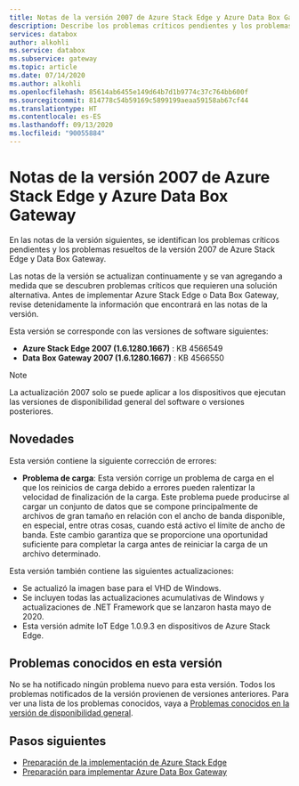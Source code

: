 ```yaml
---
title: Notas de la versión 2007 de Azure Stack Edge y Azure Data Box Gateway | Microsoft Docs
description: Describe los problemas críticos pendientes y los problemas solucionados de la versión 2007 de Azure Stack Edge y Data Box Gateway.
services: databox
author: alkohli
ms.service: databox
ms.subservice: gateway
ms.topic: article
ms.date: 07/14/2020
ms.author: alkohli
ms.openlocfilehash: 85614ab6455e149d64b7d1b9774c37c764bb600f
ms.sourcegitcommit: 814778c54b59169c5899199aeaa59158ab67cf44
ms.translationtype: HT
ms.contentlocale: es-ES
ms.lasthandoff: 09/13/2020
ms.locfileid: "90055884"
---
```

# <a name="azure-stack-edge-and-azure-data-box-gateway-2007-release-notes"></a>Notas de la versión 2007 de Azure Stack Edge y Azure Data Box Gateway

En las notas de la versión siguientes, se identifican los problemas críticos pendientes y los problemas resueltos de la versión 2007 de Azure Stack Edge y Data Box Gateway.

Las notas de la versión se actualizan continuamente y se van agregando a medida que se descubren problemas críticos que requieren una solución alternativa. Antes de implementar Azure Stack Edge o Data Box Gateway, revise detenidamente la información que encontrará en las notas de la versión.

Esta versión se corresponde con las versiones de software siguientes:

- **Azure Stack Edge 2007 (1.6.1280.1667)** : KB 4566549
- **Data Box Gateway 2007 (1.6.1280.1667)** : KB 4566550

> [!NOTE]
> La actualización 2007 solo se puede aplicar a los dispositivos que ejecutan las versiones de disponibilidad general del software o versiones posteriores.

## <a name="whats-new"></a>Novedades

Esta versión contiene la siguiente corrección de errores:

- **Problema de carga**: Esta versión corrige un problema de carga en el que los reinicios de carga debido a errores pueden ralentizar la velocidad de finalización de la carga. Este problema puede producirse al cargar un conjunto de datos que se compone principalmente de archivos de gran tamaño en relación con el ancho de banda disponible, en especial, entre otras cosas, cuando está activo el límite de ancho de banda. Este cambio garantiza que se proporcione una oportunidad suficiente para completar la carga antes de reiniciar la carga de un archivo determinado.

Esta versión también contiene las siguientes actualizaciones:

- Se actualizó la imagen base para el VHD de Windows.
- Se incluyen todas las actualizaciones acumulativas de Windows y actualizaciones de .NET Framework que se lanzaron hasta mayo de 2020.
- Esta versión admite IoT Edge 1.0.9.3 en dispositivos de Azure Stack Edge.

## <a name="known-issues-in-this-release"></a>Problemas conocidos en esta versión

No se ha notificado ningún problema nuevo para esta versión. Todos los problemas notificados de la versión provienen de versiones anteriores. Para ver una lista de los problemas conocidos, vaya a [Problemas conocidos en la versión de disponibilidad general](data-box-gateway-release-notes.md#known-issues-in-ga-release).

## <a name="next-steps"></a>Pasos siguientes

- [Preparación de la implementación de Azure Stack Edge](data-box-edge-deploy-prep.md)
- [Preparación para implementar Azure Data Box Gateway](data-box-gateway-deploy-prep.md)

